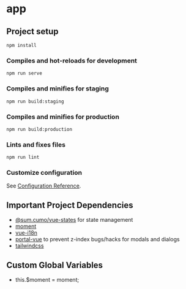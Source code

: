# app

## Project setup
```
npm install
```

### Compiles and hot-reloads for development
```
npm run serve
```

### Compiles and minifies for staging
```
npm run build:staging
```

### Compiles and minifies for production
```
npm run build:production
```

### Lints and fixes files
```
npm run lint
```

### Customize configuration
See [Configuration Reference](https://cli.vuejs.org/config/).


## Important Project Dependencies

- [@sum.cumo/vue-states](https://github.com/sumcumo/vue-states) for state management
- [moment](https://momentjs.com)
- [vue-i18n](https://github.com/kazupon/vue-i18n)
- [portal-vue](https://github.com/LinusBorg/portal-vue) to prevent z-index bugs/hacks for modals and dialogs
- [tailwindcss](https://tailwindcss.com/docs)

## Custom Global Variables
- this.$moment = moment;
